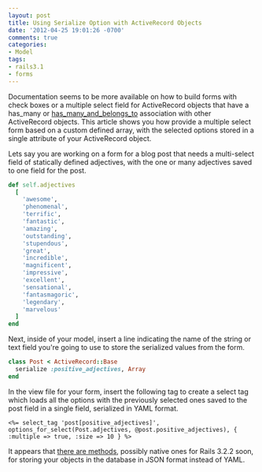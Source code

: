 ```yaml
---
layout: post
title: Using Serialize Option with ActiveRecord Objects
date: '2012-04-25 19:01:26 -0700'
comments: true
categories:
- Model
tags:
- rails3.1
- forms
---
```


Documentation seems to be more available on how to build forms with check
boxes or a multiple select field for ActiveRecord objects that have a has_many
or [has_many_and_belongs_to][1] association with other ActiveRecord objects.
This article shows you how provide a multiple select form based on a custom
defined array, with the selected options stored in a single attribute of your
ActiveRecord object.

Lets say you are working on a form for a blog post that needs a multi-select
field of statically defined adjectives, with the one or many adjectives saved
to one field for the post.
<!--more-->

``` ruby
def self.adjectives
  [
    'awesome',
    'phenomenal',
    'terrific',
    'fantastic',
    'amazing',
    'outstanding',
    'stupendous',
    'great',
    'incredible',
    'magnificent',
    'impressive',
    'excellent',
    'sensational',
    'fantasmagoric',
    'legendary',
    'marvelous'
  ]
end
```

Next, inside of your model, insert a line indicating the name of the string or
text field you're going to use to store the serialized values from the form.

``` ruby
class Post < ActiveRecord::Base
  serialize :positive_adjectives, Array
end
```

In the view file for your form, insert the following tag to create a select
tag which loads all the options with the previously selected ones saved to the
post field in a single field, serialized in YAML format.

```erb
<%= select_tag 'post[positive_adjectives]', options_for_select(Post.adjectives, @post.positive_adjectives), { :multiple => true, :size => 10 } %>
```

It appears that [there are methods][2], possibly native ones for Rails 3.2.2
soon, for storing your objects in the database in JSON format instead of YAML.

[1]: http://railscasts.com/episodes/17-habtm-checkboxes-revised?view=asciicast
[2]: http://stackoverflow.com/questions/2080347/activerecord-serialize-using-json-instead-of-yaml/5979949
